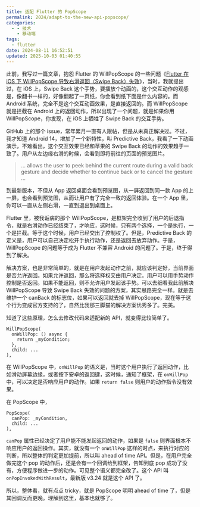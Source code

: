 ```yaml
---
title: 适配 Flutter 的 PopScope
permalink: 2024/adapt-to-the-new-api-popscope/
categories:
  - - 技术
    - 移动端
tags:
  - flutter
date: 2024-08-11 16:52:51
updated: 2025-10-03 01:40:55
---
```

此前，我写过一篇文章，抱怨 Flutter 的 WillPopScope 的一些问题《[Flutter 在 iOS 下 WillPopScope 导致右滑返回（Swipe Back）失效](/in-ios-willpopscope-disable-swipe-back/)》，当时，我就提出过，在 iOS 上，Swipe Back 这个手势，要播放个动画的，这个交互动作的观感是，像翻书一样的，好像翻起了一页纸，你会看到纸下面是什么内容的。而 Android 系统，完全不是这个交互动画效果，是直接返回的。而 WillPopScope 就是拦截在 Android 上的返回动作，所以出现了一个问题，就是如果你用 WillPopScope，你发现，在 iOS 上牺牲了 Swipe Back 的交互手势。

<!--more-->

GitHub 上的那个 issue，常年累月一直有人跟帖，但是从未真正解决过。不过，我才知道 Android 14，增加了一个新特性，叫 Predictive Back，我看了一下动画演示，不难看出，这个交互效果已经和苹果的 Swipe Back 的动作的效果趋于一致了。用户从左边缘右滑的时候，会看到即将前往的页面的预览图片。

> ... allows the user to peek behind the current route during a valid back gesture and decide whether to continue back or to cancel the gesture ...

到最新版本，不但从 App 返回桌面会看到预览图，从一屏返回到同一款 App 的上一屏，也会看到预览图，从而让用户有了完全一致的返回体验。在一个 App 里，你可以一直从左侧右滑，一直到退出到桌面上。

Flutter 里，被我诟病的那个 WillPopScope，是框架完全收到了用户的后退指令，就是右滑动作已经结束了，才响应，这时候，只有两个选择，一个是执行，一个是拦截。等于这个时候，用户已经交出了控制权了。但是，Predictive Back 的定义是，用户可以自己决定松开手执行动作，还是返回去放弃动作。于是，WillPopScope 的问题等于成为 Flutter 不兼容 Android 的问题了。于是，终于得到了解决。

解决方案，也是非常简单的，就是在用户发起动作之前，就应该判定好，当前界面是否允许返回。如果允许返回，那么将选择权交由用户决定。用户可以用手势动作控制是否返回。如果不能返回，则不允许用户发起该手势。可以去细看我此前解决 WillPopScope 导致 Swipe Back 失效的问题的方案，其实思路完全一样。就是去维护一个 canBack 的标志位，如果可以返回就去掉 WillPopScope，现在等于这个行为变成官方支持的了，自然比我那三脚猫的解决方案优秀多了。完美。

知道了这些原理，怎么去修改代码来适配新的 API，就变得比较简单了。

```dartlang
WillPopScope(
  onWillPop: () async {
    return _myCondition;
  },
  child: ...
),
```

在 WillPopScope 中，`onWillPop` 的语义是，当时这个用户执行了返回动作，比如滑动屏幕边缘，或者按下安卓的返回键，这时候，通知了框架，在 `onWillPop` 中，可以决定是否响应用户的动作。如果 `return false` 则用户的动作指令没有效果。

在 PopScope 中，

```dartlang
PopScope(
  canPop: _myCondition,
  child: ...
),
```

`canPop` 属性已经决定了用户能不能发起返回的动作，如果是 `false` 则界面根本不响应用户的返回操作。其实，就没有一个 `onWillPop` 这样的时点，来执行对应的判断，所以整体的判定更加提前，所以叫 ahead of time API。但是，在用户完全做完这个 pop 的动作后，还是会有一个回调给到框架，告知到底 pop 成功了没有，方便程序做进一步的动作。可见整个语义都完全改了。这个 API 叫 `onPopInvokedWithResult`，最新版 v3.24 就是这个 API 了。

所以，整体看，就有点点 tricky，就是 PopScope 明明 ahead of time 了，但是其回调反而更晚。理解到这里，基本也就够了。
